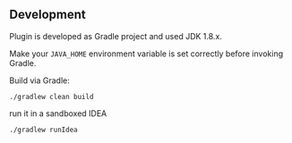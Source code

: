 ## Development

Plugin is developed as Gradle project and used JDK 1.8.x.

Make your `JAVA_HOME` environment variable is set correctly before invoking Gradle.

Build via Gradle:

    ./gradlew clean build

run it in a sandboxed IDEA

    ./gradlew runIdea